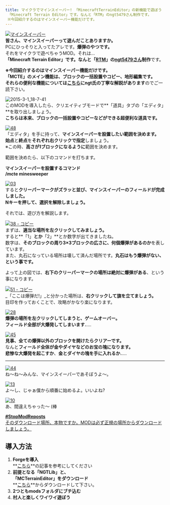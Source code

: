 ```yaml
---
title: マイクラでマインスイーパー! 「MinecraftTerrainEditor」の新機能で遊ぼう
 「Minecraft Terrain Editor」です。なんと「RTM」のngt5479さん制作です。
 ※今回紹介するのはマインスイーパー機能だけです。
---
```


[![マインスイーパー](https://cdn-ak.f.st-hatena.com/images/fotolife/s/sasigume/20210208/20210208134908.png)](#4/5/45346031.png "マインスイーパー")  
**皆さん、マインスイーパーって遊んだことありますか。**  
PCにひっそりと入ってたアレです。**爆弾のやつです。**  
それをマイクラで遊べちゃうMOD。それは…  
**「Minecraft Terrain Editor」**です。なんと**「[RTM](/tag/RealTrainMod)」**の**[ngt5479さん](https://twitter.com/ngt5479)制作**です。

**※今回紹介するのはマインスイーパー機能だけです。**  
**「MCTE」**のメイン機能は、**ブロックの一括設置やコピー、地形編集です。**  
それらの便利な機能については**[こちら](http://forum.minecraftuser.jp/viewtopic.php?t=13633)にngt氏の丁寧な解説があります**のでご一読下さい。

![2015-3-1_18-7-41](https://cdn-ak.f.st-hatena.com/images/fotolife/s/sasigume/20210208/20210208135200.jpg)  
このMODを導入したら、クリエイティブモードで**「道具」タブの「エディタ」**を取り出しましょう。  
**こちらは本来、ブロックの一括設置やコピーなどができる超便利な道具です。**

[![48](https://cdn-ak.f.st-hatena.com/images/fotolife/s/sasigume/20210208/20210208125332.png)](#0/a/0a53937b.png "48")  
「エディタ」を手に持って、**マインスイーパーを設置したい範囲を決めます。**  
**始点**と**終点**を**それぞれ右クリックで指定**しましょう。  
※この時、**高さが1ブロックになるように**範囲を決めます。

範囲を決めたら、以下のコマンドを打ちます。

**マインスイーパーを設置するコマンド  
/mcte minesweeper**

[![03](https://cdn-ak.f.st-hatena.com/images/fotolife/s/sasigume/20210208/20210208142453.png)](#6/6/66ffe091.png "03")  
すると**クリーパーマークがズラッと並び、マインスイーパーのフィールドが完成しました。**  
**Nキーを押して、選択を解除しましょう。**

それでは、遊び方を解説します。

[![38 - コピー](https://cdn-ak.f.st-hatena.com/images/fotolife/s/sasigume/20210208/20210208143142.png)](#6/c/6c99e765.png "38 - コピー")  
まずは、**適当な場所を左クリックしてみましょう。**  
すると**「1」**とか**「2」**とか数字が出てきましたね。  
数字は、**そのブロックの周り3×3ブロックの広さに、何個爆弾があるのか**を表しています。  
また、丸石になっている場所は壊して済んだ場所です。**丸石はもう爆弾がない、という事です。**

よって上の図では、**右下のクリーパーマークの場所は絶対に爆弾がある**、という事になります。

[![51 - コピー](https://cdn-ak.f.st-hatena.com/images/fotolife/s/sasigume/20210208/20210208180838.png)](#f/f/ff3d2733.png "51 - コピー")  
_「ここは爆弾だ!」_と分かった場所は、**右クリックして旗を立てましょう。**  
目印を作っておくことで、攻略がかなり楽になります。

[![28](https://cdn-ak.f.st-hatena.com/images/fotolife/s/sasigume/20210208/20210208125450.png)](#0/c/0c4e00b8.png "28")  
**爆弾の場所を左クリックしてしまうと、ゲームオーバー。**  
**フィールド全部が大爆発してしまいます.**….

[![45](https://cdn-ak.f.st-hatena.com/images/fotolife/s/sasigume/20210208/20210208163238.png)](#e/3/e31a5f98.png "45")  
**見事、全ての爆弾以外のブロックを開けたらクリアーです。**  
なんと**フィールド全体が金やダイヤなどのお宝の塊になります。**  
**悲惨な大爆発を起こすか**、**金とダイヤの塊を手に入れるか.**….

---

[![44](https://cdn-ak.f.st-hatena.com/images/fotolife/s/sasigume/20210208/20210208151854.png)](#9/9/9908e920.png "44")  
ね～ね～みんな、マインスイーパーであそぼうよ～。

[![13](https://cdn-ak.f.st-hatena.com/images/fotolife/s/sasigume/20210208/20210208153931.png)](#a/c/ac5740d5.png "13")  
よ～し、じゃぁ僕から順番に始めるよ。いいよね?

[![10](https://cdn-ak.f.st-hatena.com/images/fotolife/s/sasigume/20210208/20210208145110.png)](#7/e/7e18dd10.png "10")  
あ、間違えちゃった～ (棒

[**#StopModReposts**  
そのダウンロード場所、本物ですか。MODは必ず正規の場所からダウンロードしましょう。](https://www.napoan.com/stop-mod-reposts/)

## 導入方法 

1.  **Forgeを導入**  
    **[こちら](/new-way-to-install-mod/#forge-inst)**の記事を参考にしてください
2.  **前提となる「NGTLib」と、  
    「MCTerrainEditor」をダウンロード**  
    **[こちら](http://forum.minecraftuser.jp/viewtopic.php?t=13633 "「NGTLib」と「MCTerrainEditor」のダウンロード")**からダウンロードして下さい。
3.  **2つともmodsフォルダにブチ込む** 
4.  **村人と楽しくワイワイ遊ぼう**

